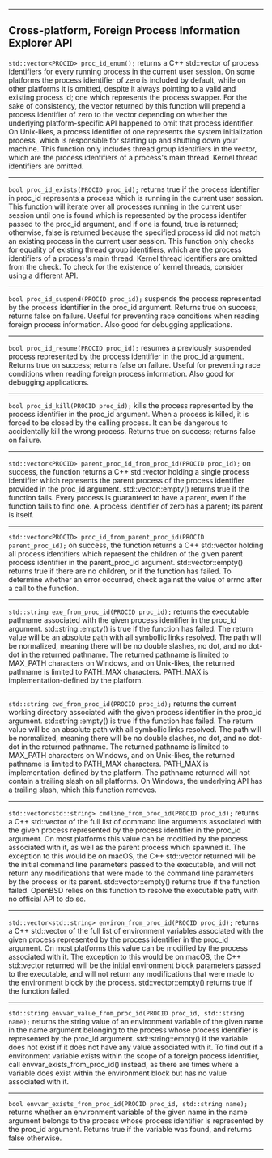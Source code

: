 -----------------------------------------------------------------------------------------------------------------------------------------------------------
Cross-platform, Foreign Process Information Explorer API
-----------------------------------------------------------------------------------------------------------------------------------------------------------

`std::vector<PROCID> proc_id_enum();` returns a C++ std::vector of process identifiers for every running process in the current user session. On some platforms the process idientifier of zero is included by default, while on other platforms it is omitted, despite it always pointing to a valid and existing process id; one which represents the process swapper. For the sake of consistency, the vector returned by this function will prepend a process identifier of zero to the vector depending on whether the underlying platform-specific API happened to omit that process identifier. On Unix-likes, a process identifier of one represents the system initialization process, which is responsible for starting up and shutting down your machine. This function only includes thread group identifiers in the vector, which are the process identifiers of a process's main thread. Kernel thread identifiers are omitted. 

-----------------------------------------------------------------------------------------------------------------------------------------------------------

`bool proc_id_exists(PROCID proc_id);` returns true if the process identifier in proc_id represents a process which is running in the current user session. This function will iterate over all processes running in the current user session until one is found which is represented by the process identifer passed to the proc_id argument, and if one is found, true is returned; otherwise, false is returned because the specified process id did not match an existing process in the current user session. This function only checks for equality of existing thread group identifiers, which are the process identifiers of a process's main thread. Kernel thread identifiers are omitted from the check. To check for the existence of kernel threads, consider using a different API.

-----------------------------------------------------------------------------------------------------------------------------------------------------------
`bool proc_id_suspend(PROCID proc_id);` suspends the process represented by the process identifier in the proc_id argument. Returns true on success; returns false on failure. Useful for preventing race conditions when reading foreign process information. Also good for debugging applications.

-----------------------------------------------------------------------------------------------------------------------------------------------------------

`bool proc_id_resume(PROCID proc_id);` resumes a previously suspended process represented by the process identifier in the proc_id argument. Returns true on success; returns false on failure. Useful for preventing race conditions when reading foreign process information. Also good for debugging applications.

-----------------------------------------------------------------------------------------------------------------------------------------------------------

`bool proc_id_kill(PROCID proc_id);` kills the process represented by the process identifier in the proc_id argument. When a process is killed, it is forced to be closed by the calling process. It can be dangerous to accidentally kill the wrong process. Returns true on success; returns false on failure.

-----------------------------------------------------------------------------------------------------------------------------------------------------------

`std::vector<PROCID> parent_proc_id_from_proc_id(PROCID proc_id);` on success, the function returns a C++ std::vector holding a single process identifier which represents the parent process of the process identifier provided in the proc_id argument. std::vector::empty() returns true if the function fails. Every process is guaranteed to have a parent, even if the function fails to find one. A process identifier of zero has a parent; its parent is itself.

-----------------------------------------------------------------------------------------------------------------------------------------------------------

`std::vector<PROCID> proc_id_from_parent_proc_id(PROCID parent_proc_id);` on success, the function returns a C++ std::vector holding all process identifiers which represent the children of the given parent process identifier in the parent_proc_id argument. std::vector::empty() returns true if there are no children, or if the function has failed. To determine whether an error occurred, check against the value of errno after a call to the function.

-----------------------------------------------------------------------------------------------------------------------------------------------------------

`std::string exe_from_proc_id(PROCID proc_id);` returns the executable pathname associated with the given process identifier in the proc_id argument. std::string::empty() is true if the function has failed. The return value will be an absolute path with all symbollic links resolved. The path will be normalized, meaning there will be no double slashes, no dot, and no dot-dot in the returned pathname. The returned pathname is limited to MAX_PATH characters on Windows, and on Unix-likes, the returned pathname is limited to PATH_MAX characters. PATH_MAX is implementation-defined by the platform.

-----------------------------------------------------------------------------------------------------------------------------------------------------------

`std::string cwd_from_proc_id(PROCID proc_id);` returns the current working directory associated with the given process identifier in the proc_id argument. std::string::empty() is true if the function has failed. The return value will be an absolute path with all symbollic links resolved. The path will be normalized, meaning there will be no double slashes, no dot, and no dot-dot in the returned pathname. The returned pathname is limited to MAX_PATH characters on Windows, and on Unix-likes, the returned pathname is limited to PATH_MAX characters. PATH_MAX is implementation-defined by the platform. The pathname returned will not contain a trailing slash on all platforms. On Windows, the underlying API has a trailing slash, which this function removes.

-----------------------------------------------------------------------------------------------------------------------------------------------------------

`std::vector<std::string> cmdline_from_proc_id(PROCID proc_id);` returns a C++ std::vector of the full list of command line arguments associated with the given process represented by the process identifier in the proc_id argument. On most platforms this value can be modified by the process associated with it, as well as the parent process which spawned it. The exception to this would be on macOS, the C++ std::vector returned will be the initial command line parameters passed to the executable, and will not return any modifications that were made to the command line parameters by the process or its parent. std::vector::empty() returns true if the function failed. OpenBSD relies on this function to resolve the executable path, with no official API to do so.

-----------------------------------------------------------------------------------------------------------------------------------------------------------

`std::vector<std::string> environ_from_proc_id(PROCID proc_id);` returns a C++ std::vector of the full list of environment variables associated with the given process represented by the process identifier in the proc_id argument. On most platforms this value can be modified by the process associated with it. The exception to this would be on macOS, the C++ std::vector returned will be the initial environment block parameters passed to the executable, and will not return any modifications that were made to the environment block by the process. std::vector::empty() returns true if the function failed.

-----------------------------------------------------------------------------------------------------------------------------------------------------------

`std::string envvar_value_from_proc_id(PROCID proc_id, std::string name);` returns the string value of an environment variable of the given name in the name argument belonging to the process whose process identifier is represented by the proc_id argument. std::string::empty() if the variable does not exist if it does not have any value associated with it. To find out if a environment variable exists within the scope of a foreign process identifier, call envvar_exists_from_proc_id() instead, as there are times where a variable does exist within the environment block but has no value associated with it.

-----------------------------------------------------------------------------------------------------------------------------------------------------------

`bool envvar_exists_from_proc_id(PROCID proc_id, std::string name);` returns whether an environment variable of the given name in the name argument belongs to the process whose process identifier is represented by the proc_id argument. Returns true if the variable was found, and returns false otherwise.

-----------------------------------------------------------------------------------------------------------------------------------------------------------
